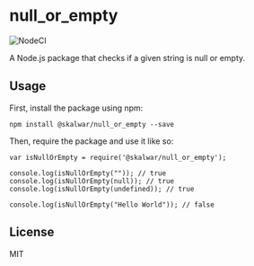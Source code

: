 # null_or_empty


![NodeCI](https://badgen.net/badge/code%20style/standard/f2a)


A Node.js package that checks if a given string is null or empty.

## Usage

First, install the package using npm:

    npm install @skalwar/null_or_empty --save

Then, require the package and use it like so:

    var isNullOrEmpty = require('@skalwar/null_or_empty');

    console.log(isNullOrEmpty("")); // true
    console.log(isNullOrEmpty(null)); // true
    console.log(isNullOrEmpty(undefined)); // true

    console.log(isNullOrEmpty("Hello World")); // false

## License

MIT
